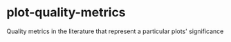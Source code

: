 # plot-quality-metrics
Quality metrics in the literature that represent a particular plots' significance
